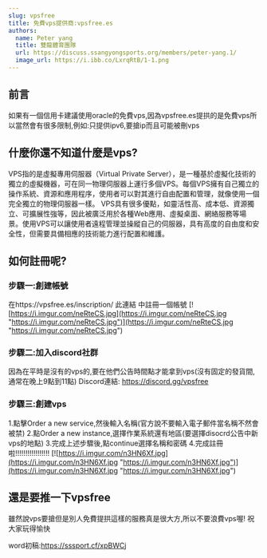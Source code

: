 ```yaml
---
slug: vpsfree
title: 免費vps提供商:vpsfree.es
authors:
  name: Peter yang
  title: 雙龍體育團隊
  url: https://discuss.ssangyongsports.org/members/peter-yang.1/
  image_url: https://i.ibb.co/LxrqRtB/1-1.png
---
```

## 前言
如果有一個信用卡建議使用oracle的免費vps,因為vpsfree.es提拱的是免費vps所以當然會有很多限制,例如:只提供ipv6,要搶ip而且可能被刪vps
## 什麼你還不知道什麼是vps?
VPS指的是虛擬專用伺服器（Virtual Private Server），是一種基於虛擬化技術的獨立的虛擬機器，可在同一物理伺服器上運行多個VPS。每個VPS擁有自己獨立的操作系統、資源和應用程序，使用者可以對其進行自由配置和管理，就像使用一個完全獨立的物理伺服器一樣。
VPS具有很多優點，如靈活性高、成本低、資源獨立、可擴展性強等，因此被廣泛用於各種Web應用、虛擬桌面、網絡服務等場景。使用VPS可以讓使用者遠程管理並操縱自己的伺服器，具有高度的自由度和安全性，但需要具備相應的技術能力進行配置和維護。
<!--truncate-->
## 如何註冊呢?
### 步驟一:創建帳號
在https://vpsfree.es/inscription/ 此連結 中註冊一個帳號
[![https://i.imgur.com/neRteCS.jpg](https://i.imgur.com/neRteCS.jpg "https://i.imgur.com/neRteCS.jpg")](https://i.imgur.com/neRteCS.jpg "https://i.imgur.com/neRteCS.jpg")
### 步驟二:加入discord社群
因為在平時是沒有的vps的,要在他們公告時間點才能拿到vps(沒有固定的發貨間,通常在晚上9點到11點)
Discord連結: https://discord.gg/vpsfree
### 步驟三:創建vps
1.點擊Order a new service,然後輸入名稱(官方說不要輸入電子郵件當名稱不然會被禁)
2.點Order a new instance,選擇作業系統還有地區(要選擇disocrd公告中新vps的地點)
3.完成上述步驟後,點continue選擇名稱和密碼
4.完成註冊啦!!!!!!!!!!!!!!!!!
[![https://i.imgur.com/n3HN6Xf.jpg](https://i.imgur.com/n3HN6Xf.jpg "https://i.imgur.com/n3HN6Xf.jpg")](https://i.imgur.com/n3HN6Xf.jpg "https://i.imgur.com/n3HN6Xf.jpg")
## 還是要推一下vpsfree
雖然說vps要搶但是別人免費提拱這樣的服務真是很大方,所以不要浪費vps喔!
祝大家玩得愉快

word初稿:https://sssport.cf/xpBWCj
